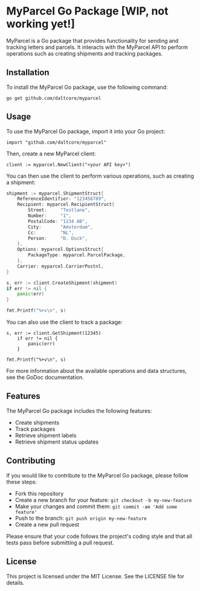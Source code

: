 # MyParcel Go Package [WIP, not working yet!]
MyParcel is a Go package that provides functionality for sending and tracking letters and parcels. It interacts with the MyParcel API to perform operations such as creating shipments and tracking packages.

## Installation
To install the MyParcel Go package, use the following command:

```
go get github.com/daltcore/myparcel
```

## Usage
To use the MyParcel Go package, import it into your Go project:

```
import "github.com/daltcore/myparcel"
```

Then, create a new MyParcel client:

```
client := myparcel.NewClient("<your API key>")
````

You can then use the client to perform various operations, such as creating a shipment:

```go
shipment := myparcel.ShipmentStruct{
    ReferenceIdentifier: "123456789",
    Recipient: myparcel.RecipientStruct{
        Street:     "Testlane",
        Number:     "1",
        PostalCode: "1234 AB",
        City:       "Amsterdam",
        Cc:         "NL",
        Person:     "D. Duck",
    },
    Options: myparcel.OptionsStruct{
        PackageType: myparcel.ParcelPackage,
    },
    Carrier: myparcel.CarrierPostnl,
}

s, err := client.CreateShipment(shipment)
if err != nil {
    panic(err)
}

fmt.Printf("%+v\n", s)
```
You can also use the client to track a package:

```
s, err := client.GetShipment(12345)
	if err != nil {
		panic(err)
	}

fmt.Printf("%+v\n", s)
```

For more information about the available operations and data structures, see the GoDoc documentation.

## Features
The MyParcel Go package includes the following features:

- Create shipments
- Track packages
- Retrieve shipment labels
- Retrieve shipment status updates

## Contributing
If you would like to contribute to the MyParcel Go package, please follow these steps:

- Fork this repository
- Create a new branch for your feature: `git checkout -b my-new-feature`
- Make your changes and commit them: `git commit -am 'Add some feature'`
- Push to the branch: `git push origin my-new-feature`
- Create a new pull request

Please ensure that your code follows the project's coding style and that all tests pass before submitting a pull request.

## License
This project is licensed under the MIT License. See the LICENSE file for details.